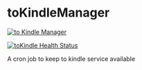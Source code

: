 # toKindleManager

[![to Kindle Manager](https://github.com/athrvk/toKindleManager/actions/workflows/health_check.yml/badge.svg?event=schedule)](https://github.com/athrvk/toKindleManager/actions/workflows/health_check.yml)

[![toKindle Health Status](https://github.com/athrvk/toKindleManager/actions/artifacts/workflows/health_check/latest/status.svg)](https://github.com/athrvk/toKindleManager/actions/artifacts/workflows/health_check/latest/status.svg)


A cron job to keep to kindle service available 
